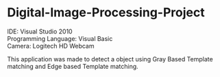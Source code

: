 # Digital-Image-Processing-Project

IDE: Visual Studio 2010  
Programming Language: Visual Basic  
Camera: Logitech HD Webcam  
  
This application was made to detect a object using Gray Based Template matching and Edge based Template matching.
